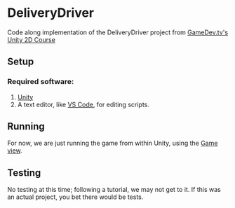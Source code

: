 # DeliveryDriver
Code along implementation of the DeliveryDriver project from [GameDev.tv's][1] [Unity 2D Course][2]

## Setup

### Required software:
1. [Unity][3]
2. A text editor, like [VS Code][4], for editing scripts.

## Running
For now, we are just running the game from within Unity, using the [Game view][5].

## Testing
No testing at this time; following a tutorial, we may not get to it. If this was an actual project, you bet there would be tests.

[1]: https://www.gamedev.tv/
[2]: https://www.gamedev.tv/p/unity-2d-game-dev-course-2021
[3]: https://unity.com/download
[4]: https://code.visualstudio.com/download
[5]: https://docs.unity3d.com/Manual/GameView.html

